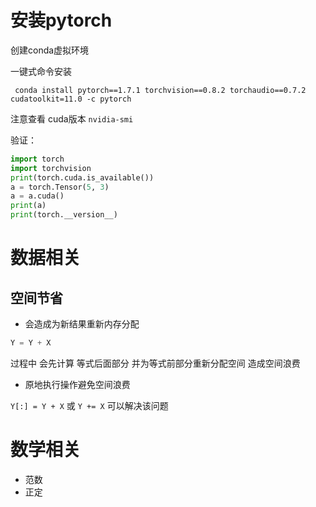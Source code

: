 # 安装pytorch

创建conda虚拟环境

一键式命令安装

` conda install pytorch==1.7.1 torchvision==0.8.2 torchaudio==0.7.2 cudatoolkit=11.0 -c pytorch`

注意查看 cuda版本 `nvidia-smi`

验证：

```python
import torch
import torchvision
print(torch.cuda.is_available())
a = torch.Tensor(5, 3)
a = a.cuda()
print(a)
print(torch.__version__)
```

# 数据相关

## 空间节省

* 会造成为新结果重新内存分配

```python
Y = Y + X
```

过程中 会先计算 等式后面部分 并为等式前部分重新分配空间 造成空间浪费

* 原地执行操作避免空间浪费

`Y[:] = Y + X`   或 `Y += X` 可以解决该问题

# 数学相关

* 范数
* 正定

